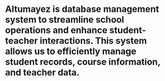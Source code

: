 # Altumayez is database management system to streamline school operations and enhance student-teacher interactions. This system allows us to efficiently manage student records, course information, and teacher data.

